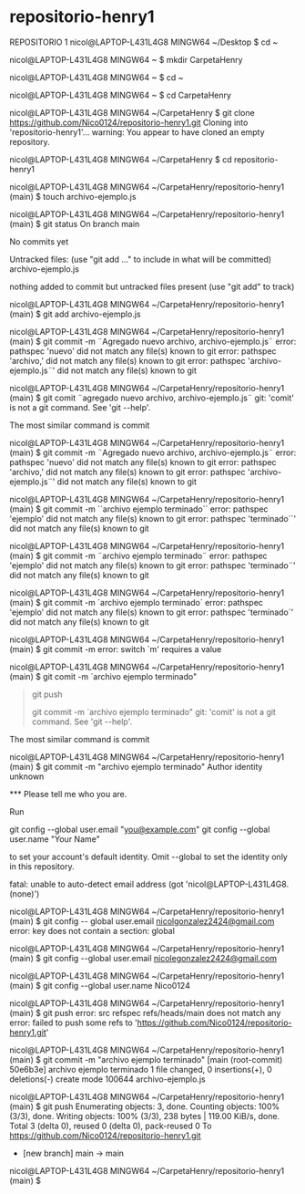 # repositorio-henry1
REPOSITORIO 1
nicol@LAPTOP-L431L4G8 MINGW64 ~/Desktop
$ cd ~

nicol@LAPTOP-L431L4G8 MINGW64 ~
$ mkdir CarpetaHenry

nicol@LAPTOP-L431L4G8 MINGW64 ~
$ cd ~

nicol@LAPTOP-L431L4G8 MINGW64 ~
$ cd CarpetaHenry

nicol@LAPTOP-L431L4G8 MINGW64 ~/CarpetaHenry
$ git clone https://github.com/Nico0124/repositorio-henry1.git
Cloning into 'repositorio-henry1'...
warning: You appear to have cloned an empty repository.

nicol@LAPTOP-L431L4G8 MINGW64 ~/CarpetaHenry
$ cd repositorio-henry1

nicol@LAPTOP-L431L4G8 MINGW64 ~/CarpetaHenry/repositorio-henry1 (main)
$ touch archivo-ejemplo.js

nicol@LAPTOP-L431L4G8 MINGW64 ~/CarpetaHenry/repositorio-henry1 (main)
$ git status
On branch main

No commits yet

Untracked files:
  (use "git add <file>..." to include in what will be committed)
        archivo-ejemplo.js

nothing added to commit but untracked files present (use "git add" to track)

nicol@LAPTOP-L431L4G8 MINGW64 ~/CarpetaHenry/repositorio-henry1 (main)
$ git add archivo-ejemplo.js

nicol@LAPTOP-L431L4G8 MINGW64 ~/CarpetaHenry/repositorio-henry1 (main)
$ git commit -m ¨Agregado nuevo archivo, archivo-ejemplo.js¨
error: pathspec 'nuevo' did not match any file(s) known to git
error: pathspec 'archivo,' did not match any file(s) known to git
error: pathspec 'archivo-ejemplo.js¨' did not match any file(s) known to git

nicol@LAPTOP-L431L4G8 MINGW64 ~/CarpetaHenry/repositorio-henry1 (main)
$ git comit ¨agregado nuevo archivo, archivo-ejemplo.js¨
git: 'comit' is not a git command. See 'git --help'.

The most similar command is
        commit

nicol@LAPTOP-L431L4G8 MINGW64 ~/CarpetaHenry/repositorio-henry1 (main)
$ git commit -m ¨Agregado nuevo archivo, archivo-ejemplo.js¨
error: pathspec 'nuevo' did not match any file(s) known to git
error: pathspec 'archivo,' did not match any file(s) known to git
error: pathspec 'archivo-ejemplo.js¨' did not match any file(s) known to git

nicol@LAPTOP-L431L4G8 MINGW64 ~/CarpetaHenry/repositorio-henry1 (main)
$ git commit -m ´´archivo ejemplo terminado´´
error: pathspec 'ejemplo' did not match any file(s) known to git
error: pathspec 'terminado´´' did not match any file(s) known to git

nicol@LAPTOP-L431L4G8 MINGW64 ~/CarpetaHenry/repositorio-henry1 (main)
$ git commit -m ¨archivo ejemplo terminado¨
error: pathspec 'ejemplo' did not match any file(s) known to git
error: pathspec 'terminado¨' did not match any file(s) known to git

nicol@LAPTOP-L431L4G8 MINGW64 ~/CarpetaHenry/repositorio-henry1 (main)
$ git commit -m ´archivo ejemplo terminado´
error: pathspec 'ejemplo' did not match any file(s) known to git
error: pathspec 'terminado´' did not match any file(s) known to git

nicol@LAPTOP-L431L4G8 MINGW64 ~/CarpetaHenry/repositorio-henry1 (main)
$ git commit -m
error: switch `m' requires a value

nicol@LAPTOP-L431L4G8 MINGW64 ~/CarpetaHenry/repositorio-henry1 (main)
$ git comit -m ´archivo ejemplo terminado"
>
> git push
>
> git commit -m ´archivo ejemplo terminado"
git: 'comit' is not a git command. See 'git --help'.

The most similar command is
        commit

nicol@LAPTOP-L431L4G8 MINGW64 ~/CarpetaHenry/repositorio-henry1 (main)
$ git commit -m "archivo ejemplo terminado"
Author identity unknown

*** Please tell me who you are.

Run

  git config --global user.email "you@example.com"
  git config --global user.name "Your Name"

to set your account's default identity.
Omit --global to set the identity only in this repository.

fatal: unable to auto-detect email address (got 'nicol@LAPTOP-L431L4G8.(none)')

nicol@LAPTOP-L431L4G8 MINGW64 ~/CarpetaHenry/repositorio-henry1 (main)
$ git config -- global user.email nicolgonzalez2424@gmail.com
error: key does not contain a section: global

nicol@LAPTOP-L431L4G8 MINGW64 ~/CarpetaHenry/repositorio-henry1 (main)
$ git config --global user.email nicolegonzalez2424@gmail.com

nicol@LAPTOP-L431L4G8 MINGW64 ~/CarpetaHenry/repositorio-henry1 (main)
$ git config --global user.name Nico0124

nicol@LAPTOP-L431L4G8 MINGW64 ~/CarpetaHenry/repositorio-henry1 (main)
$ git push
error: src refspec refs/heads/main does not match any
error: failed to push some refs to 'https://github.com/Nico0124/repositorio-henry1.git'

nicol@LAPTOP-L431L4G8 MINGW64 ~/CarpetaHenry/repositorio-henry1 (main)
$ git commit -m "archivo ejemplo terminado"
[main (root-commit) 50e6b3e] archivo ejemplo terminado
 1 file changed, 0 insertions(+), 0 deletions(-)
 create mode 100644 archivo-ejemplo.js

nicol@LAPTOP-L431L4G8 MINGW64 ~/CarpetaHenry/repositorio-henry1 (main)
$ git push
Enumerating objects: 3, done.
Counting objects: 100% (3/3), done.
Writing objects: 100% (3/3), 238 bytes | 119.00 KiB/s, done.
Total 3 (delta 0), reused 0 (delta 0), pack-reused 0
To https://github.com/Nico0124/repositorio-henry1.git
 * [new branch]      main -> main

nicol@LAPTOP-L431L4G8 MINGW64 ~/CarpetaHenry/repositorio-henry1 (main)
$
